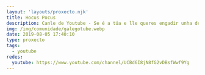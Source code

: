 ```yaml
---
layout: 'layouts/proxecto.njk'
title: Hocus Pocus
description: Canle de Youtube - Se é a túa e lle queres engadir unha descripción e etiquetas, ponte en contacto con nós.
img: /img/comunidade/galegotube.webp
date: 2019-08-05 17:40:10
type: proxecto
tags:
  - youtube
redes:
  youtube: https://www.youtube.com/channel/UCBd6I8jN8fG2vDBsfWwf9Yg
---
```


